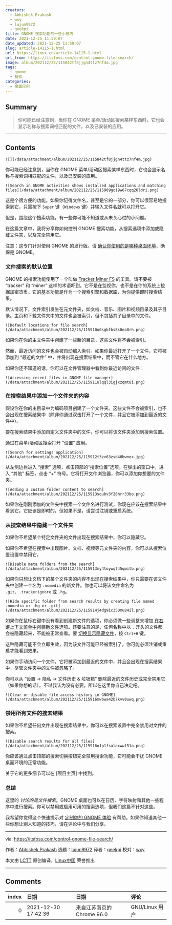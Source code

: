 ```yaml
---
creators:
  - Abhishek Prakash
  - wxy
  - lujun9972
  - geekpi
title: GNOME 搜索功能的一些小技巧
date: 2021-12-25 11:59:07
date_updated: 2021-12-25 11:59:07
slug: article-14115-1.html
url: https://linux.cn/article-14115-1.html
url_from: https://itsfoss.com/control-gnome-file-search/
image: album/202112/25/115842tf8jjgn4ttz7nf4m.jpg
tags:
  - gnome
  - 搜索
categories:
  - 桌面应用
---
```


## Summary

> 你可能已经注意到，当你在 GNOME 菜单/活动区搜索某样东西时，它也会显示名称与搜索词相匹配的文件，以及已安装的应用。

***

<!-- more -->

## Contents

`![](/data/attachment/album/202112/25/115842tf8jjgn4ttz7nf4m.jpg)`

你可能已经注意到，当你在 GNOME 菜单/活动区搜索某样东西时，它也会显示名称与搜索词相匹配的文件，以及已安装的应用。

`![Search in GNOME activities shows installed applications and matching files](/data/attachment/album/202112/25/115909gci9w67cqq26ldri.png)`

这是个很方便的功能。如果你记得文件名，甚至是它的一部分，你可以很容易地搜索到它，只需按下 `Super` 键（`Windows` 键）并输入文件名就可以打开它。

但是，围绕这个搜索功能，有一些你可能不知道或从未关心过的小问题。

在这篇文章中，我将分享你如何控制 GNOME 搜索功能，从搜索选项中添加或隐藏文件夹，以及完全禁用它。

注意：这专门针对使用 GNOME 的发行版。请 [确认你使用的是哪种桌面环境](https://itsfoss.com/find-desktop-environment/)，确保是 GNOME。

### 文件搜索的默认位置

GNOME 的搜索功能使用了一个叫做 [Tracker Miner FS](https://wiki.gnome.org/Projects/Tracker/Documentation/GettingStarted) 的工具。请不要被 “tracker” 和 “miner” 这样的术语吓到。它不是在监视你，也不是在你的系统上挖掘加密货币。它的基本功能是作为一个搜索引擎和数据库，为你提供即时搜索结果。

默认情况下，文件索引发生在元文件夹，如文档、音乐、图片和视频目录及其子目录。主页和下载文件夹中的文件也会被索引，但不包括其子目录中的文件。

`![Default locations for file search](/data/attachment/album/202112/25/115910u0sgbfbs8s0ea8rh.png)`

如果你在你的主文件夹中创建了一些新的目录，这些文件将不会被索引。

然而，最近访问的文件也会被自动编入索引。如果你最近打开了一个文件，它将被添加到 “最近的文件” 中，并将出现在搜索结果中，而不管它在什么地方。

如果你还不知道的话，你可以在文件管理器中看到你最近访问的文件：

`![Accessing recent files in GNOME file manager](/data/attachment/album/202112/25/115911ulqql3igjxzqmt8i.png)`

### 在搜索结果中添加一个文件夹的内容

假设你在你的主目录中为编码项目创建了一个文件夹。这些文件不会被索引，也不会出现在搜索结果中（除非你通过双击打开了一个文件，并且它被添加到最近的文件中）。

要在搜索结果中添加自定义文件夹中的文件，你可以将该文件夹添加到搜索位置。

通过在菜单/活动区搜索打开 “设置” 应用。

`![Search for settings application](/data/attachment/album/202112/25/115912t3zv63zsd40bwnex.jpg)`

从左侧边栏进入 “搜索” 选项，点击顶部的“搜索位置”选项。在弹出的窗口中，进入 “其他” 标签，点击 “+” 符号。它将打开文件浏览器，你可以添加你想要的文件夹。

`![Adding a custom folder content to search](/data/attachment/album/202112/25/115913squbv3f20hrr33bo.png)`

如果你在刚刚添加的文件夹中搜索一个文件名进行测试，你现在应该在搜索结果中看到它。它应该是即时的，但如果不是，请尝试注销或重启系统。

### 从搜索结果中隐藏一个文件夹

如果你不希望某个特定文件夹的文件出现在搜索结果中，你可以隐藏它。

如果你不希望在搜索中出现图片、文档、视频等元文件夹的内容，你可以从搜索位置设置中禁用它。

`![Disable meta folders from the search](/data/attachment/album/202112/25/115913my4toywqt45qmitb.png)`

如果你只想让文档下的某个文件夹的内容不出现在搜索结果中，你只需要在该文件夹中创建一个名为 `.nomedia` 的新文件。你也可以将该文件命名为 `.git`、`.trackerignore` 或 `.hg`。

`![Hide specific folder from search results by creating file named .nomedia or .hg or .git](/data/attachment/album/202112/25/115914j4dg9ic350mu84il.png)`

如果你在鼠标右键中没有看到创建新文件的选项，你必须做一些调整来增加 [在右键上下文菜单中创建新文件选项](https://itsfoss.com/add-new-document-option/)。还要注意的是，任何名称中以 `.` 开头的文件都会被隐藏起来，不能被正常查看。要 [切换显示隐藏文件](https://itsfoss.com/hide-folders-and-show-hidden-files-in-ubuntu-beginner-trick/)，按 `Ctrl+H` 键。

这种隐藏可能不会立即生效，因为该文件可能已经被索引了。你可能必须注销或重启才能看到效果。

如果你手动访问一个文件，它将被添加到最近的文件中，并且会出现在搜索结果中，尽管文件夹中的文件被忽略了。

你可以从 “设置 -> 隐私 -> 文件历史 & 垃圾箱” 删除最近的文件历史或完全禁用它（如果你想的话）。不过我认为没有必要，所以在这里你自己决定吧。

`![Clear or disable file access history in GNOME](/data/attachment/album/202112/25/115916mwbwa42b7kvv0uwq.png)`

### 禁用所有文件的搜索结果

如果你不希望任何文件出现在搜索结果中，你可以在搜索设置中完全禁用对文件的搜索。

`![Disable search results for all files](/data/attachment/album/202112/25/115916o1p1fsalaxwwl51a.png)`

你应该通过点击顶部的搜索切换按钮完全禁用搜索功能，它可能会干扰 GNOME 桌面环境的正常功能。

关于它的更多细节可以在 [项目主页] 中找到。

### 总结

这里的 *讨论的是文件搜索*。GNOME 桌面也可以在日历、字符映射和其他一些程序中进行搜索。你可以禁用或启用可用的搜索选项，但我们这篇不针对这些。

我希望你觉得这个快速提示对 [定制你的 GNOME 体验](https://itsfoss.com/gnome-tricks-ubuntu/) 有帮助。如果你知道其他一些你想让别人知道的技巧，请在评论中与我们分享。

---

via: <https://itsfoss.com/control-gnome-file-search/>

作者：[Abhishek Prakash](https://itsfoss.com/author/abhishek/) 选题：[lujun9972](https://github.com/lujun9972) 译者：[geekpi](https://github.com/geekpi) 校对：[wxy](https://github.com/wxy)

本文由 [LCTT](https://github.com/LCTT/TranslateProject) 原创编译，[Linux中国](https://linux.cn/) 荣誉推出

***

## Comments

|   index | 日期                | 日期                                      | 评论                                                   |
|--------:|:--------------------|:------------------------------------------|:-------------------------------------------------------|
|       0 | 2021-12-30 17:42:36 | 来自江苏南京的 Chrome 96.0|GNU/Linux 用户 | 赞赞赞，好文章，谢谢，一些使用过程中没有注意到的细节。 |
